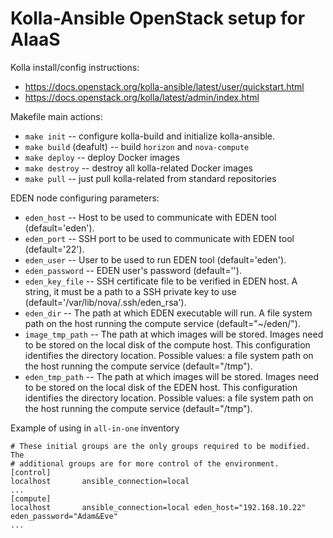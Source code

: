 # Kolla-Ansible OpenStack setup for AIaaS 

Kolla install/config instructions:
* https://docs.openstack.org/kolla-ansible/latest/user/quickstart.html
* https://docs.openstack.org/kolla/latest/admin/index.html

Makefile main actions:
* `make init` -- configure kolla-build and initialize kolla-ansible.
* `make build` (deafult) -- build `horizon` and `nova-compute`
* `make deploy` -- deploy Docker images
* `make destroy` -- destroy all kolla-related Docker images
* `make pull` -- just pull kolla-related from standard repositories

EDEN node configuring parameters:
* `eden_host` -- Host to be used to communicate with EDEN tool (default='eden').
* `eden_port` -- SSH port to be used to communicate with EDEN tool (default='22').
* `eden_user` -- User to be used to run EDEN tool (default='eden').
* `eden_password` -- EDEN user's password (default='').
* `eden_key_file` -- SSH certificate file to be verified in EDEN host. A string, it must be a path to a SSH private key to use (default='/var/lib/nova/.ssh/eden_rsa').
* `eden_dir` -- The path at which EDEN executable will run. A file system path on the host running the compute service (default="~/eden/").
* `image_tmp_path` -- The path at which images will be stored. Images need to be stored on the local disk of the compute host. This configuration identifies the directory location. Possible values: a file system path on the host running the compute service (default="/tmp").
* `eden_tmp_path` -- The path at which images will be stored. Images need to be stored on the local disk of the EDEN host. This configuration identifies the directory location. Possible values: a file system path on the host running the compute service (default="/tmp").

Example of using in `all-in-one` inventory
```
# These initial groups are the only groups required to be modified. The
# additional groups are for more control of the environment.
[control]
localhost       ansible_connection=local
...
[compute]
localhost       ansible_connection=local eden_host="192.168.10.22" eden_password="Adam&Eve"
...
```
